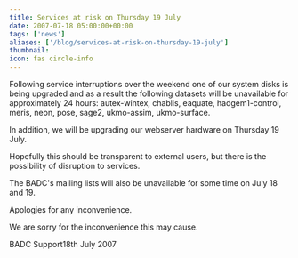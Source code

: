 ```yaml
---
title: Services at risk on Thursday 19 July
date: 2007-07-18 05:00:00+00:00
tags: ['news']
aliases: ['/blog/services-at-risk-on-thursday-19-july']
thumbnail: 
icon: fas circle-info
---
```


Following service interruptions over the weekend one of our system disks is being upgraded and as a result the following datasets
will be unavailable for approximately 24 hours: 
autex-wintex, chablis, eaquate, hadgem1-control, meris, neon, pose, sage2, ukmo-assim, ukmo-surface.


In addition, we will be upgrading our webserver hardware on Thursday 19 July. 

Hopefully this should be transparent
to external users, but there is the possibility of disruption to services. 


The BADC's mailing lists will also be unavailable for some time on July 18 and 19. 

Apologies for any inconvenience.

We are sorry for the inconvenience this may cause.




BADC Support18th July 2007



